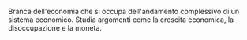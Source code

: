 Branca dell'economia che si occupa dell'andamento complessivo di un sistema economico.
Studia argomenti come la crescita economica, la disoccupazione e la moneta.
